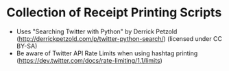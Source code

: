 Collection of Receipt Printing Scripts
======================================

* Uses "Searching Twitter with Python" by Derrick Petzold (http://derrickpetzold.com/p/twitter-python-search/) (licensed under CC BY-SA)
* Be aware of Twitter API Rate Limits when using hashtag printing (https://dev.twitter.com/docs/rate-limiting/1.1/limits)

